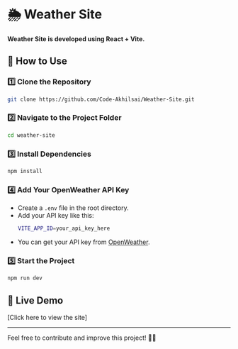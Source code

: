 # 🌦️ Weather Site

**Weather Site is developed using React + Vite.**  

## 🚀 How to Use  

### 1️⃣ Clone the Repository  
```bash
git clone https://github.com/Code-Akhilsai/Weather-Site.git
```

### 2️⃣ Navigate to the Project Folder  
```bash
cd weather-site
```

### 3️⃣ Install Dependencies  
```bash
npm install
```

### 4️⃣ Add Your OpenWeather API Key  
- Create a `.env` file in the root directory.  
- Add your API key like this:  
  ```bash
  VITE_APP_ID=your_api_key_here
  ```
- You can get your API key from [OpenWeather](https://openweathermap.org/).  

### 5️⃣ Start the Project  
```bash
npm run dev
```

## 🔗 Live Demo  
[Click here to view the site]

---  

Feel free to contribute and improve this project! 🚀😊



 
 
